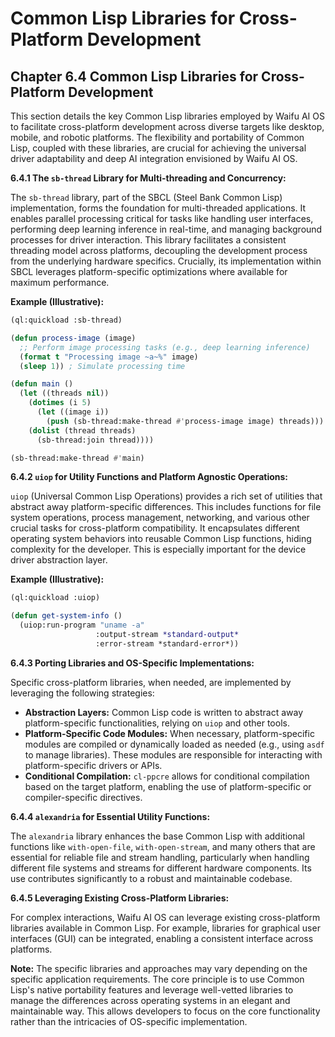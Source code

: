 # Common Lisp Libraries for Cross-Platform Development

## Chapter 6.4 Common Lisp Libraries for Cross-Platform Development

This section details the key Common Lisp libraries employed by Waifu AI OS to facilitate cross-platform development across diverse targets like desktop, mobile, and robotic platforms.  The flexibility and portability of Common Lisp, coupled with these libraries, are crucial for achieving the universal driver adaptability and deep AI integration envisioned by Waifu AI OS.

**6.4.1  The `sb-thread` Library for Multi-threading and Concurrency:**

The `sb-thread` library, part of the SBCL (Steel Bank Common Lisp) implementation, forms the foundation for multi-threaded applications.  It enables parallel processing critical for tasks like handling user interfaces, performing deep learning inference in real-time, and managing background processes for driver interaction.  This library facilitates a consistent threading model across platforms, decoupling the development process from the underlying hardware specifics.  Crucially, its implementation within SBCL leverages platform-specific optimizations where available for maximum performance.

**Example (Illustrative):**

```lisp
(ql:quickload :sb-thread)

(defun process-image (image)
  ;; Perform image processing tasks (e.g., deep learning inference)
  (format t "Processing image ~a~%" image)
  (sleep 1)) ; Simulate processing time

(defun main ()
  (let ((threads nil))
    (dotimes (i 5)
      (let ((image i))
        (push (sb-thread:make-thread #'process-image image) threads)))
    (dolist (thread threads)
      (sb-thread:join thread))))

(sb-thread:make-thread #'main)
```

**6.4.2  `uiop` for Utility Functions and Platform Agnostic Operations:**

`uiop` (Universal Common Lisp Operations) provides a rich set of utilities that abstract away platform-specific differences. This includes functions for file system operations, process management, networking, and various other crucial tasks for cross-platform compatibility.  It encapsulates different operating system behaviors into reusable Common Lisp functions, hiding complexity for the developer. This is especially important for the device driver abstraction layer.

**Example (Illustrative):**

```lisp
(ql:quickload :uiop)

(defun get-system-info ()
  (uiop:run-program "uname -a"
                   :output-stream *standard-output*
                   :error-stream *standard-error*))
```

**6.4.3  Porting Libraries and OS-Specific Implementations:**

Specific cross-platform libraries, when needed, are implemented by leveraging the following strategies:

* **Abstraction Layers:**  Common Lisp code is written to abstract away platform-specific functionalities, relying on `uiop` and other tools.
* **Platform-Specific Code Modules:**  When necessary, platform-specific modules are compiled or dynamically loaded as needed (e.g., using `asdf` to manage libraries).  These modules are responsible for interacting with platform-specific drivers or APIs.
* **Conditional Compilation:**  `cl-ppcre` allows for conditional compilation based on the target platform, enabling the use of platform-specific or compiler-specific directives.

**6.4.4  `alexandria` for Essential Utility Functions:**

The `alexandria` library enhances the base Common Lisp with additional functions like `with-open-file`, `with-open-stream`, and many others that are essential for reliable file and stream handling, particularly when handling different file systems and streams for different hardware components. Its use contributes significantly to a robust and maintainable codebase.


**6.4.5  Leveraging Existing Cross-Platform Libraries:**

For complex interactions, Waifu AI OS can leverage existing cross-platform libraries available in Common Lisp.  For example, libraries for graphical user interfaces (GUI) can be integrated, enabling a consistent interface across platforms.

**Note:** The specific libraries and approaches may vary depending on the specific application requirements. The core principle is to use Common Lisp's native portability features and leverage well-vetted libraries to manage the differences across operating systems in an elegant and maintainable way. This allows developers to focus on the core functionality rather than the intricacies of OS-specific implementation.


<a id='chapter-6-5'></a>

